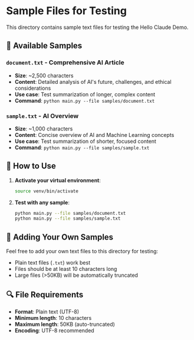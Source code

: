 # Sample Files for Testing

This directory contains sample text files for testing the Hello Claude Demo.

## 📄 Available Samples

### `document.txt` - Comprehensive AI Article
- **Size**: ~2,500 characters
- **Content**: Detailed analysis of AI's future, challenges, and ethical considerations
- **Use case**: Test summarization of longer, complex content
- **Command**: `python main.py --file samples/document.txt`

### `sample.txt` - AI Overview
- **Size**: ~1,000 characters  
- **Content**: Concise overview of AI and Machine Learning concepts
- **Use case**: Test summarization of shorter, focused content
- **Command**: `python main.py --file samples/sample.txt`

## 🎯 How to Use

1. **Activate your virtual environment**:
   ```bash
   source venv/bin/activate
   ```

2. **Test with any sample**:
   ```bash
   python main.py --file samples/document.txt
   python main.py --file samples/sample.txt
   ```

## 📝 Adding Your Own Samples

Feel free to add your own text files to this directory for testing:
- Plain text files (`.txt`) work best
- Files should be at least 10 characters long
- Large files (>50KB) will be automatically truncated

## 🔍 File Requirements

- **Format**: Plain text (UTF-8)
- **Minimum length**: 10 characters
- **Maximum length**: 50KB (auto-truncated)
- **Encoding**: UTF-8 recommended 